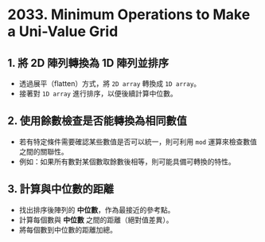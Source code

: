 # 2033. Minimum Operations to Make a Uni-Value Grid

## 1. 將 2D 陣列轉換為 1D 陣列並排序
- 透過展平（flatten）方式，將 `2D array` 轉換成 `1D array`。
- 接著對 `1D array` 進行排序，以便後續計算中位數。

## 2. 使用餘數檢查是否能轉換為相同數值
- 若有特定條件需要確認某些數值是否可以統一，則可利用 `mod` 運算來檢查數值之間的關聯性。
- 例如：如果所有數對某個數取餘數後相等，則可能具備可轉換的特性。

## 3. 計算與中位數的距離
- 找出排序後陣列的 **中位數**，作為最接近的參考點。
- 計算每個數與 **中位數** 之間的距離（絕對值差異）。
- 將每個數到中位數的距離加總。
